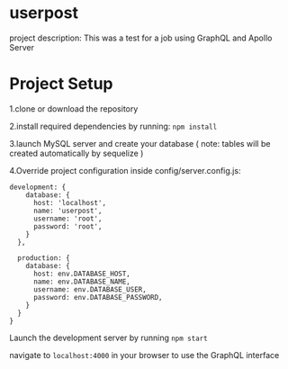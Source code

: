 

# userpost

project description: This was a test for a job using GraphQL and Apollo Server

# Project Setup

1.clone or download the repository

2.install required dependencies by running: `npm install`

3.launch MySQL server and create your database ( note: tables will be created automatically by sequelize )

4.Override project configuration inside config/server.config.js:
```
development: {
    database: {
      host: 'localhost',
      name: 'userpost',
      username: 'root',
      password: 'root',
    }
  },

  production: {
    database: {
      host: env.DATABASE_HOST,
      name: env.DATABASE_NAME,
      username: env.DATABASE_USER,
      password: env.DATABASE_PASSWORD,
    }
  }
}

```
Launch the development server by running `npm start`

navigate to `localhost:4000` in your browser to use the GraphQL interface


